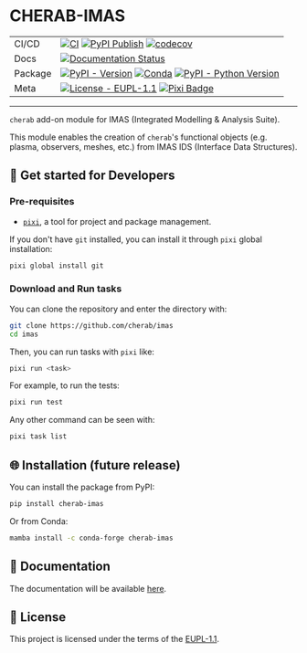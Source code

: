 # CHERAB-IMAS

|         |                                                                                                                     |
| ------- | ------------------------------------------------------------------------------------------------------------------- |
| CI/CD   | [![CI][ci-badge]][ci] [![PyPI Publish][PyPI-publish-badge]][PyPi-publish] [![codecov][codecov-badge]][codecov]      |
| Docs    | [![Documentation Status][docs-badge]][docs]                                                                         |
| Package | [![PyPI - Version][pypi-badge]][pypi] [![Conda][conda-badge]][conda] [![PyPI - Python Version][python-badge]][pypi] |
| Meta    | [![License - EUPL-1.1][license-badge]][license] [![Pixi Badge][pixi-badge]][pixi-url]                               |

---

`cherab` add-on module for IMAS (Integrated Modelling & Analysis Suite).

This module enables the creation of `cherab`'s functional objects (e.g. plasma, observers, meshes, etc.) from IMAS IDS (Interface Data Structures).

## 🔧 Get started for Developers

### Pre-requisites

- [`pixi`](pixi-url), a tool for project and package management.

If you don't have `git` installed, you can install it through `pixi` global installation:

```bash
pixi global install git
```

### Download and Run tasks

You can clone the repository and enter the directory with:

```bash
git clone https://github.com/cherab/imas
cd imas
```

Then, you can run tasks with `pixi` like:

```bash
pixi run <task>
```

For example, to run the tests:

```bash
pixi run test
```

Any other command can be seen with:

```bash
pixi task list
```

## 🌐 Installation (future release)

You can install the package from PyPI:

```bash
pip install cherab-imas
```

Or from Conda:

```bash
mamba install -c conda-forge cherab-imas
```

## 📝 Documentation

The documentation will be available [here][docs].

## 📄 License

This project is licensed under the terms of the [EUPL-1.1][license].

[ci]: https://github.com/cherab/imas/actions/workflows/ci.yaml
[ci-badge]: https://img.shields.io/github/actions/workflow/status/cherab/imas/ci.yaml?style=flat-square&logo=GitHub&label=CI
[codecov]: https://codecov.io/github/cherab/imas
[codecov-badge]: https://img.shields.io/codecov/c/github/cherab/imas?token=05LZGWUUXA&style=flat-square&logo=codecov
[conda]: https://prefix.dev/channels/conda-forge/packages/cherab-imas
[conda-badge]: https://img.shields.io/conda/vn/conda-forge/cherab-imas?logo=conda-forge&style=flat-square
[docs]: https://cherab-imas.readthedocs.io/en/latest/?badge=latest
[docs-badge]: https://readthedocs.org/projects/cherab-imas/badge/?version=latest&style=flat-square
[license]: https://opensource.org/licenses/EUPL-1.1
[license-badge]: https://img.shields.io/badge/license-EUPL_1.1%20-blue?style=flat-square
[pixi-badge]: https://img.shields.io/endpoint?url=https://raw.githubusercontent.com/prefix-dev/pixi/main/assets/badge/v0.json&style=flat-square
[pixi-url]: https://pixi.sh
[pypi]: https://pypi.org/project/cherab-imas/
[pypi-badge]: https://img.shields.io/pypi/v/cherab-imas?label=PyPI&logo=pypi&logoColor=gold&style=flat-square
[pypi-publish]: https://github.com/cherab/imas/actions/workflows/deploy-pypi.yml
[pypi-publish-badge]: https://img.shields.io/github/actions/workflow/status/cherab/imas/deploy-pypi.yml?style=flat-square&label=PyPI%20Publish&logo=github
[python-badge]: https://img.shields.io/pypi/pyversions/cherab-imas?logo=Python&logoColor=gold&style=flat-square
